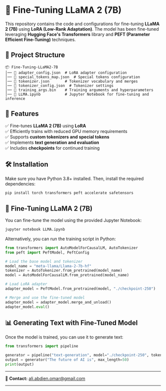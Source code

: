# 🚀 Fine-Tuning LLaMA 2 (7B)

This repository contains the code and configurations for fine-tuning **LLaMA 2 (7B)** using **LoRA (Low-Rank Adaptation)**. The model has been fine-tuned leveraging **Hugging Face's Transformers** library and **PEFT (Parameter Efficient Fine-Tuning)** techniques.

## 📂 Project Structure

```
📦 Fine-Tuning-LLaMA2-7B
│── 📜 adapter_config.json  # LoRA adapter configuration
│── 📜 special_tokens_map.json  # Special tokens configuration
│── 📜 tokenizer.json       # Tokenizer vocabulary and merges
│── 📜 tokenizer_config.json  # Tokenizer settings
│── 📜 training_args.bin    # Training arguments and hyperparameters
│── 📜 LLMA.ipynb           # Jupyter Notebook for fine-tuning and inference
```

## 📌 Features

✅ Fine-tunes **LLaMA 2 (7B)** using **LoRA**  
✅ Efficiently trains with reduced GPU memory requirements  
✅ Supports **custom tokenizers and special tokens**  
✅ Implements **text generation and evaluation**  
✅ Includes **checkpoints** for continued training  

## 🛠 Installation

Make sure you have Python 3.8+ installed. Then, install the required dependencies:

```bash
pip install torch transformers peft accelerate safetensors
```

## 🚀 Fine-Tuning LLaMA 2 (7B)

You can fine-tune the model using the provided Jupyter Notebook:

```bash
jupyter notebook LLMA.ipynb
```

Alternatively, you can run the training script in Python:

```python
from transformers import AutoModelForCausalLM, AutoTokenizer
from peft import PeftModel, PeftConfig

# Load the base model and tokenizer
model_name = "meta-llama/Llama-2-7b-hf"
tokenizer = AutoTokenizer.from_pretrained(model_name)
model = AutoModelForCausalLM.from_pretrained(model_name)

# Load LoRA adapter
adapter_model = PeftModel.from_pretrained(model, "./checkpoint-250")

# Merge and use the fine-tuned model
adapter_model = adapter_model.merge_and_unload()
adapter_model.eval()
```

## 📊 Generating Text with Fine-Tuned Model

Once the model is trained, you can use it to generate text:

```python
from transformers import pipeline

generator = pipeline("text-generation", model="./checkpoint-250", tokenizer=tokenizer)
output = generator("The future of AI is", max_length=50)
print(output)
```

---

📧 **Contact:** ali.abdien.omar@gmail.com  

---


